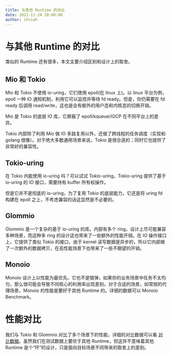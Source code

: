 ```yaml
---
title: 与其他 Runtime 的对比
date: 2021-11-24 20:00:00
author: ihciah
---
```


# 与其他 Runtime 的对比

类似的 Runtime 还有很多，本文主要介绍区别和设计上的取舍。

## Mio 和 Tokio
Mio 和 Tokio 不使用 io-uring，它们使用 epoll(在 linux 上)。以 linux 平台为例，epoll 一种 IO 通知机制，利用它可以监控并等待 fd ready。但是，你仍需要在 fd ready 后调用 read/write，这也是会有额外的用户态和内核态的切换开销。

Mio 是 Tokio 的底层 IO 库，它屏蔽了 epoll/kqueue/IOCP 在不同平台上的差异。

Tokio 内部除了利用 Mio 做 IO 多路复用以外，还做了跨线程的任务调度（实现和 golang 很像）。对于绝大多数通用场景来说，Tokio 是很合适的；同时它也提供了非常好的兼容性。

## Tokio-uring
在 Tokio 内能使用 io-uring 吗？可以试试 Tokio-uring。Tokio-uring 提供了基于 io-uring 的 IO 接口，需要持有 buffer 所有权操作。

但是它并不是彻底的 io-uring，为了复用 Tokio 的底层能力，它还是将 uring fd 构建在 epoll 之上，不考虑兼容的话这显然是不必要的。

## Glommio
Glommio 是一个复杂的基于 io-uring 的库。内部有多个 ring，设计上尽可能兼容多种场景，而这种多 ring 的设计这也带来了一些额外的性能开销。在 IO 操作接口上，它提供了类似 Tokio 的接口，由于 kernel 读写数据是异步的，所以它内部做了一次额外的数据拷贝，在高性能场景下也带来了一些不期望的开销。

## Monoio
Monoio 设计上以性能为最优先。它也不是银弹，如果你的业务场景中任务不太均匀，那么很可能会导致不同核心的利用率出现差别。对于合适的场景，如常规的代理场景，Monoio 的性能是要好于其他 Runtime 的。详细的数据可以 Monoio Benchmark。

# 性能对比
我们与 Tokio 和 Glommio 对比了多个场景下的性能，详细的对比数据可以看 [对比数据](/docs/zh/benchmark.md)。虽然我们在测试数据上要优于其他 Runtime，但这并不意味着其他 Runtime 是个“坏”的设计，只是面向目标场景不同带来的取舍上的差别。
